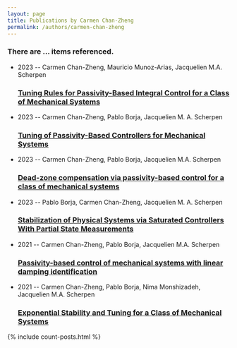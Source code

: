 ```yaml
---
layout: page
title: Publications by Carmen Chan-Zheng
permalink: /authors/carmen-chan-zheng
---
```


<h3 id="number-posts">There are ... items referenced.</h3>
<ul class="post-list">
<li><span class='post-meta'>2023 -- Carmen Chan-Zheng, Mauricio Munoz-Arias, Jacquelien M.A. Scherpen</span><h3><a class='post-link' href="{{ site.baseurl }}/tuning-rules-for-passivity-based-integral-control-for-a-class-of-mechanical-systems">Tuning Rules for Passivity-Based Integral Control for a Class of Mechanical Systems</a></h3></li>
<li><span class='post-meta'>2023 -- Carmen Chan-Zheng, Pablo Borja, Jacquelien M. A. Scherpen</span><h3><a class='post-link' href="{{ site.baseurl }}/tuning-of-passivity-based-controllers-for-mechanical-systems">Tuning of Passivity-Based Controllers for Mechanical Systems</a></h3></li>
<li><span class='post-meta'>2023 -- Carmen Chan-Zheng, Pablo Borja, Jacquelien M.A. Scherpen</span><h3><a class='post-link' href="{{ site.baseurl }}/dead-zone-compensation-via-passivity-based-control-for-a-class-of-mechanical-systems">Dead-zone compensation via passivity-based control for a class of mechanical systems</a></h3></li>
<li><span class='post-meta'>2023 -- Pablo Borja, Carmen Chan-Zheng, Jacquelien M. A. Scherpen</span><h3><a class='post-link' href="{{ site.baseurl }}/stabilization-of-physical-systems-via-saturated-controllers-with-partial-state-measurements">Stabilization of Physical Systems via Saturated Controllers With Partial State Measurements</a></h3></li>
<li><span class='post-meta'>2021 -- Carmen Chan-Zheng, Pablo Borja, Jacquelien M.A. Scherpen</span><h3><a class='post-link' href="{{ site.baseurl }}/passivity-based-control-of-mechanical-systems-with-linear-damping-identification">Passivity-based control of mechanical systems with linear damping identification</a></h3></li>
<li><span class='post-meta'>2021 -- Carmen Chan-Zheng, Pablo Borja, Nima Monshizadeh, Jacquelien M.A. Scherpen</span><h3><a class='post-link' href="{{ site.baseurl }}/exponential-stability-and-tuning-for-a-class-of-mechanical-systems">Exponential Stability and Tuning for a Class of Mechanical Systems</a></h3></li>

</ul>
{% include count-posts.html %}
